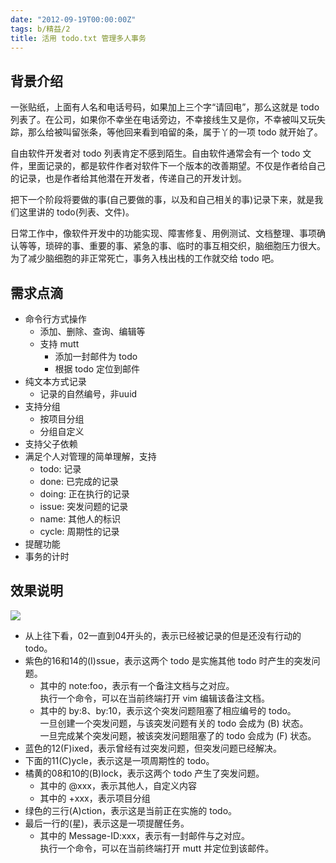 ```yaml
---
date: "2012-09-19T00:00:00Z"
tags: b/精益/2
title: 活用 todo.txt 管理多人事务
---
```


## 背景介绍
一张贴纸，上面有人名和电话号码，如果加上三个字“请回电”，那么这就是 todo 列表了。在公司，如果你不幸坐在电话旁边，不幸接线生又是你，不幸被叫又玩失踪，那么给被叫留张条，等他回来看到咱留的条，属于丫的一项 todo 就开始了。

自由软件开发者对 todo 列表肯定不感到陌生。自由软件通常会有一个 todo 文件，里面记录的，都是软件作者对软件下一个版本的改善期望。不仅是作者给自己的记录，也是作者给其他潜在开发者，传递自己的开发计划。

把下一个阶段将要做的事(自己要做的事，以及和自己相关的事)记录下来，就是我们这里讲的 todo(列表、文件)。

日常工作中，像软件开发中的功能实现、障害修复、用例测试、文档整理、事项确认等等，琐碎的事、重要的事、紧急的事、临时的事互相交织，脑细胞压力很大。为了减少脑细胞的非正常死亡，事务入栈出栈的工作就交给 todo 吧。

## 需求点滴
- 命令行方式操作
  - 添加、删除、查询、编辑等
  - 支持 mutt
    - 添加一封邮件为 todo
    - 根据 todo 定位到邮件
- 纯文本方式记录
  - 记录的自然编号，非uuid
- 支持分组
  - 按项目分组
  - 分组自定义
- 支持父子依赖
- 满足个人对管理的简单理解，支持
  - todo: 记录
  - done: 已完成的记录
  - doing: 正在执行的记录
  - issue: 突发问题的记录
  - name: 其他人的标识
  - cycle: 周期性的记录
- 提醒功能
- 事务的计时

## 效果说明
![](http://du1ab.one/images/2012/2012-09-18_644x364.png)

- 从上往下看，02一直到04开头的，表示已经被记录的但是还没有行动的 todo。
- 紫色的16和14的(I)ssue，表示这两个 todo 是实施其他 todo 时产生的突发问题。
  - 其中的 note:foo，表示有一个备注文档与之对应。  
    执行一个命令，可以在当前终端打开 vim 编辑该备注文档。
  - 其中的 by:8、by:10，表示这个突发问题阻塞了相应编号的 todo。  
    一旦创建一个突发问题，与该突发问题有关的 todo 会成为 (B) 状态。  
    一旦完成某个突发问题，被该突发问题阻塞了的 todo 会成为 (F) 状态。
- 蓝色的12(F)ixed，表示曾经有过突发问题，但突发问题已经解决。
- 下面的11\(C\)ycle，表示这是一项周期性的 todo。
- 橘黄的08和10的(B)lock，表示这两个 todo 产生了突发问题。
  - 其中的 @xxx，表示其他人，自定义内容
  - 其中的 +xxx，表示项目分组
- 绿色的三行(A)ction，表示这是当前正在实施的 todo。  
- 最后一行的(星)，表示这是一项提醒任务。
  - 其中的 Message-ID:xxx，表示有一封邮件与之对应。  
    执行一个命令，可以在当前终端打开 mutt 并定位到该邮件。

